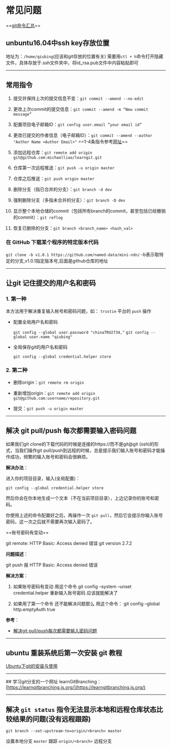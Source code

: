 # 常见问题

==[git命令汇总](https://mp.weixin.qq.com/s?__biz=MzA5NTM3MjIxMw==&mid=2247484580&idx=1&sn=9ac83658e03cb45d7e35782227426fd3&chksm=9041127ea7369b68e2e355a1e87f6a5e3f478fe935f81dabcb510c0cc4c651535e2bfe7de6b1&mpshare=1&scene=1&srcid=0103oHWK05XywbOFqy0Lrsug&pass_ticket=%2Fi7PcKZH%2BZSC5sQT0EObq5fGXivd2QvJkwLv0Izasu2LKzVfbdYztnrXbevQD%2BEf#rd)==

## unbuntu16.04中ssh key存放位置

地址为：`/home/qiubing`(应该和git存放的位置有关)
需要用`ctl + h`命令打开隐藏文件，具体存放于.ssh文件夹中，将id_rsa.pub文件中内容粘贴即可

---

## 常用指令

1. 提交并保持上次的提交信息不变：`git commit --amend --no-edit`
2. 更改上次commit的提交信息：`git commit --amend -m “New commit message”`
3. 配置项目电子邮箱ID：`git config user.email “your email id”`
4. 更改已提交的作者信息（电子邮箱ID）：`git commit --amend --author "Author Name <Author Email>"`   ==1-4条指令参考[网址](https://mp.weixin.qq.com/s?__biz=MzAxODI5ODMwOA==&mid=2666543441&idx=1&sn=6038e8f63d0b99bf9a5aa8bc62abdc49&chksm=80dcfdfab7ab74ec3044c239af88dc6ef6e64a82f76c3ccf29b2d1b319919471e373a0106e38&mpshare=1&scene=1&srcid=#rd)==

5. 添加远程仓库：`git remote add origin git@github.com:michaelliao/learngit.git`
6. 仓库第一次远程推送：`git push -u origin master`
7. 仓库之后推送：`git push origin master`
8. 删除分支（指已合并的分支）：`git branch -d dev`
9. 强制删除分支（多指未合并的分支）：`git branch -D dev`
10. 显示整个本地仓储的commit（包括所有branch的commit，甚至包括已经撤销的commit）：`git reflog`
11. 恢复已删除的分支：`git branch <branch_name> <hash_val>`

### 在 GitHub 下载某个程序的特定版本代码

`git clone -b v1.0.1 https://github.com/named-data/mini-ndn/`
-b表示取特定的分支,v1.0.1指定版本号,后面是github仓库的地址

---

## 让git 记住提交的用户名和密码

### 1. 第一种

本方法用于解决重复输入帐号和密码问题，如： `trustie` 平台的 `push` 操作

- 配置全局用户名和密码

    `git config --global user.password "chinaTRU2734,"`
    `git config --global user.name "qiubing"`

- 全局保存git的用户名和密码

    `git config --global credential.helper store`

### 2. 第二种

- 删除origin：`git remote rm origin`

- 重新增加origin：`git remote add origin git@github.com:username/repository.git`

- 提交：`git push -u origin master`

---

## 解决 git pull/push 每次都需要输入密码问题

如果我们git clone的下载代码的时候是连接的https://而不是git@git (ssh)的形式，当我们操作git pull/push到远程的时候，总是提示我们输入账号和密码才能操作成功，频繁的输入账号和密码会很麻烦。

**解决办法**：

进入你的项目目录，输入(全局配置)：

```shell
git config --global credential.helper store
```

然后你会在你本地生成一个文本（不在当前项目目录），上边记录你的账号和密码。

你使用上述的命令配置好之后，再操作一次 `git pull`，然后它会提示你输入账号密码，这一次之后就不需要再次输入密码了。

==账号密码有变动==

git remote: HTTP Basic: Access denied 错误
git version 2.7.2

**问题描述**：

git push 报 HTTP Basic: Access denied 错误

**解决方案**：

1. 如果账号密码有变动 用这个命令 git config –system –unset credential.helper 重新输入账号密码 应该就能解决了

2. 如果用了第一个命令 还不能解决问题那么 用这个命令：
git config –global http.emptyAuth true

**参考**：

- [解决git pull/push每次都需要输入密码问题](https://blog.csdn.net/IAlexanderI/article/details/83216931)

---

## ubuntu 重装系统后第一次安装 git 教程

[Ubuntu下git的安装与使用](https://www.cnblogs.com/lxm20145215----/p/5905765.html)

---

## 学习git分支的一个网址
learnGitBranching：[https://learngitbranching.js.org/](https://learngitbranching.js.org/)

---

## 解决 `git status` 指令无法显示本地和远程仓库状态比较结果的问题(没有远程跟踪)

```shell
git branch --set-upstream-to=origin/<branch> master
```

设置本地分支 `master` 跟踪 `origin/<branch>` 远程分支
